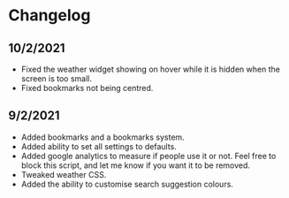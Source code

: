 # Changelog

## 10/2/2021

-   Fixed the weather widget showing on hover while it is hidden when the screen is too small.
-   Fixed bookmarks not being centred.

## 9/2/2021

-   Added bookmarks and a bookmarks system.
-   Added ability to set all settings to defaults.
-   Added google analytics to measure if people use it or not. Feel free to block this script, and let me know if you want it to be removed.
-   Tweaked weather CSS.
-   Added the ability to customise search suggestion colours.
